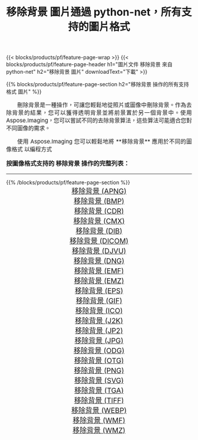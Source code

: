 ﻿---
title: 移除背景 圖片通過 python-net，所有支持的圖片格式 
weight: 3920
url: /zh-hant/python-net/remove-background/ 
lang: zh-hant
langdirlevel: 2
locales: zh-hans,ja,it,ru,de,es,fr,nl,id,lt,pl,pt,vi,tr,ko,zh-hant,ar,hi,th,sv,cs,uk,he
description: 使用 Aspose.Imaging 你可以輕鬆地通過 python-net 獲取 移除背景 圖像
---

{{< blocks/products/pf/feature-page-wrap >}}
{{< blocks/products/pf/feature-page-header h1="圖片文件 移除背景 來自 python-net" h2="移除背景 圖片" downloadText="下載" >}}


{{% blocks/products/pf/feature-page-section  h2="移除背景 操作的所有支持格式 圖片" %}}
<p align="justify" style="text-indent:2em;font-size:15px;">
刪除背景是一種操作，可讓您輕鬆地從照片或圖像中刪除背景。作為去除背景的結果，您可以獲得透明背景並將前景置於另一個背景中。使用 Aspose.Imaging，您可以嘗試不同的去除背景算法，這些算法可能適合您對不同圖像的需求。
</p>
<p align="justify" style="text-indent:2em;font-size:15px;">
使用 Aspose.Imaging 您可以輕鬆地將 **移除背景** 應用於不同的圖像格式 以編程方式
</p>
<h3 style="margin-top:16px;">
按圖像格式支持的 移除背景 操作的完整列表：
</h3>
<hr/>
{{% /blocks/products/pf/feature-page-section %}}
<div class="container-fluid productfamilypage bg-gray">
    <div class="convertypes bg-gray agp-content section">
        <div class="container">
		<div class="row other-converters" style="gap: 10px;font-size: 19px;text-align:center;">
		    <div class='col-md-3 other-converter remove-lp remove-rp'><a href="/imaging/zh-hant/python-net/remove-background/apng/" style="padding:15px;">移除背景 (APNG)</a></div><div class='col-md-3 other-converter remove-lp remove-rp'><a href="/imaging/zh-hant/python-net/remove-background/bmp/" style="padding:15px;">移除背景 (BMP)</a></div><div class='col-md-3 other-converter remove-lp remove-rp'><a href="/imaging/zh-hant/python-net/remove-background/cdr/" style="padding:15px;">移除背景 (CDR)</a></div><div class='col-md-3 other-converter remove-lp remove-rp'><a href="/imaging/zh-hant/python-net/remove-background/cmx/" style="padding:15px;">移除背景 (CMX)</a></div><div class='col-md-3 other-converter remove-lp remove-rp'><a href="/imaging/zh-hant/python-net/remove-background/dib/" style="padding:15px;">移除背景 (DIB)</a></div><div class='col-md-3 other-converter remove-lp remove-rp'><a href="/imaging/zh-hant/python-net/remove-background/dicom/" style="padding:15px;">移除背景 (DICOM)</a></div><div class='col-md-3 other-converter remove-lp remove-rp'><a href="/imaging/zh-hant/python-net/remove-background/djvu/" style="padding:15px;">移除背景 (DJVU)</a></div><div class='col-md-3 other-converter remove-lp remove-rp'><a href="/imaging/zh-hant/python-net/remove-background/dng/" style="padding:15px;">移除背景 (DNG)</a></div><div class='col-md-3 other-converter remove-lp remove-rp'><a href="/imaging/zh-hant/python-net/remove-background/emf/" style="padding:15px;">移除背景 (EMF)</a></div><div class='col-md-3 other-converter remove-lp remove-rp'><a href="/imaging/zh-hant/python-net/remove-background/emz/" style="padding:15px;">移除背景 (EMZ)</a></div><div class='col-md-3 other-converter remove-lp remove-rp'><a href="/imaging/zh-hant/python-net/remove-background/eps/" style="padding:15px;">移除背景 (EPS)</a></div><div class='col-md-3 other-converter remove-lp remove-rp'><a href="/imaging/zh-hant/python-net/remove-background/gif/" style="padding:15px;">移除背景 (GIF)</a></div><div class='col-md-3 other-converter remove-lp remove-rp'><a href="/imaging/zh-hant/python-net/remove-background/ico/" style="padding:15px;">移除背景 (ICO)</a></div><div class='col-md-3 other-converter remove-lp remove-rp'><a href="/imaging/zh-hant/python-net/remove-background/j2k/" style="padding:15px;">移除背景 (J2K)</a></div><div class='col-md-3 other-converter remove-lp remove-rp'><a href="/imaging/zh-hant/python-net/remove-background/jp2/" style="padding:15px;">移除背景 (JP2)</a></div><div class='col-md-3 other-converter remove-lp remove-rp'><a href="/imaging/zh-hant/python-net/remove-background/jpg/" style="padding:15px;">移除背景 (JPG)</a></div><div class='col-md-3 other-converter remove-lp remove-rp'><a href="/imaging/zh-hant/python-net/remove-background/odg/" style="padding:15px;">移除背景 (ODG)</a></div><div class='col-md-3 other-converter remove-lp remove-rp'><a href="/imaging/zh-hant/python-net/remove-background/otg/" style="padding:15px;">移除背景 (OTG)</a></div><div class='col-md-3 other-converter remove-lp remove-rp'><a href="/imaging/zh-hant/python-net/remove-background/png/" style="padding:15px;">移除背景 (PNG)</a></div><div class='col-md-3 other-converter remove-lp remove-rp'><a href="/imaging/zh-hant/python-net/remove-background/svg/" style="padding:15px;">移除背景 (SVG)</a></div><div class='col-md-3 other-converter remove-lp remove-rp'><a href="/imaging/zh-hant/python-net/remove-background/tga/" style="padding:15px;">移除背景 (TGA)</a></div><div class='col-md-3 other-converter remove-lp remove-rp'><a href="/imaging/zh-hant/python-net/remove-background/tiff/" style="padding:15px;">移除背景 (TIFF)</a></div><div class='col-md-3 other-converter remove-lp remove-rp'><a href="/imaging/zh-hant/python-net/remove-background/webp/" style="padding:15px;">移除背景 (WEBP)</a></div><div class='col-md-3 other-converter remove-lp remove-rp'><a href="/imaging/zh-hant/python-net/remove-background/wmf/" style="padding:15px;">移除背景 (WMF)</a></div><div class='col-md-3 other-converter remove-lp remove-rp'><a href="/imaging/zh-hant/python-net/remove-background/wmz/" style="padding:15px;">移除背景 (WMZ)</a></div>
                </div>
        </div>
    </div>
</div>
<br/>
